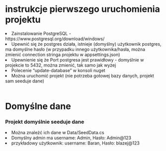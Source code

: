 <h1>instrukcje pierwszego uruchomienia projektu</h1>
    <li>Zainstalowanie PostgreSQL - <a>https://www.postgresql.org/download/windows/</a></li> 
    <li>Upewnić się że postgres działa, istnieje (domyślny) użytkownik postgres, ma domyślne hasło (w przypadku innego użytkownika/hasła, można zmienić connection stringa projektu w appsettings.json)</li>
    <li>Upewnienie się że Port postgresa jest prawidłowy - domyślnie w projekcie to 5432, można zmienić, tak samo jak wyżej</li>
    <li>Polecenie “update-database” w konsoli nuget</li>
    <li>Można uruchomić projekt (nie potrzeba gotowej bazy danych, projekt sam seeduje dane)</li>
    
<br>
<h1>Domyślne dane</h1>
  <h3>Projekt domyślnie seeduje dane</h3>
  <li>Można znależć ich dane w Data/SeedData.cs </li>
  <li>Domyślny admin ma username: Admin, Hasło: Admin@123</li>
  <li>przykładowy użytkownik: username: Baran, Hasło: blazej@123</li>
